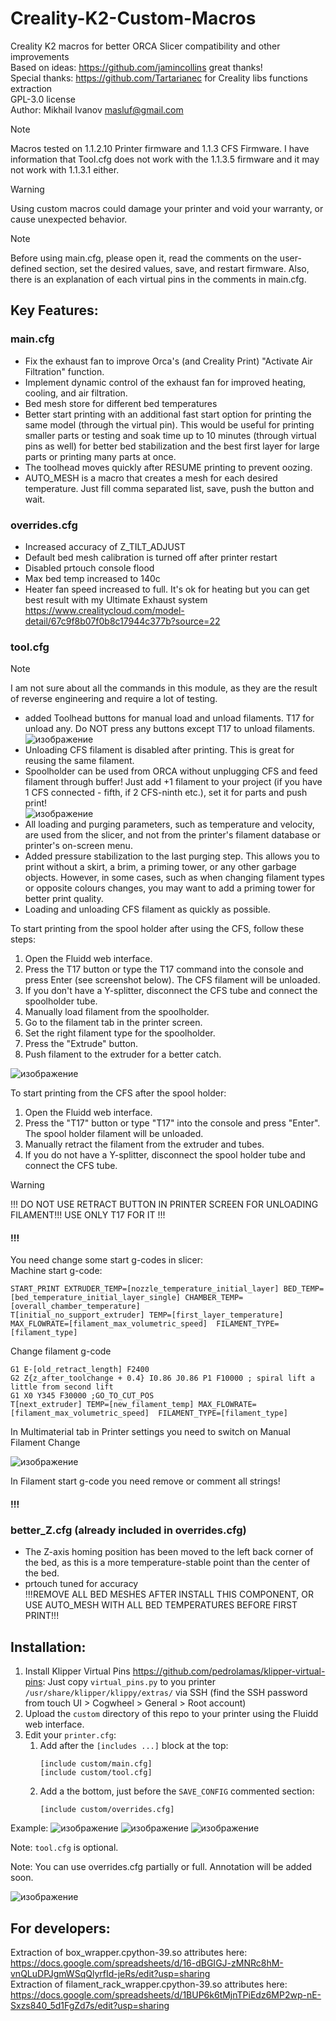 # Creality-K2-Custom-Macros
Creality K2 macros for better ORCA Slicer compatibility and other improvements\
Based on ideas: https://github.com/jamincollins great thanks!\
Special thanks: https://github.com/Tartarianec for Creality libs functions extraction \
GPL-3.0 license\
Author: Mikhail Ivanov masluf@gmail.com 
> [!NOTE]
> Macros tested on 1.1.2.10 Printer firmware and 1.1.3 CFS Firmware.
> I have information that Tool.cfg does not work with the 1.1.3.5 firmware and it may not work with 1.1.3.1 either.

> [!WARNING]
> Using custom macros could damage your printer and void your warranty, or cause unexpected behavior.

> [!NOTE]
> Before using main.cfg, please open it, read the comments on the user-defined section, set the desired values, save, and restart firmware. 
> Also, there is an explanation of each virtual pins in the comments in main.cfg.

## Key Features:
### main.cfg
- Fix the exhaust fan to improve Orca's (and Creality Print) "Activate Air Filtration" function.
- Implement dynamic control of the exhaust fan for improved heating, cooling, and air filtration.
- Bed mesh store for different bed temperatures
- Better start printing with an additional fast start option for printing the same model (through the virtual pin). This would be useful for printing smaller parts or testing and soak time up to 10 minutes (through virtual pins as well) for better bed stabilization and the best first layer for large parts or printing many parts at once.
- The toolhead moves quickly after RESUME printing to prevent oozing.
- AUTO_MESH is a macro that creates a mesh for each desired temperature. Just fill comma separated list, save, push the button and wait. 

### overrides.cfg
- Increased accuracy of Z_TILT_ADJUST
- Default bed mesh calibration is turned off after printer restart
- Disabled prtouch console flood
- Max bed temp increased to 140c
- Heater fan speed increased to full. It's ok for heating but you can get best result with my Ultimate Exhaust system https://www.crealitycloud.com/model-detail/67c9f8b07f0b8c17944c377b?source=22
### tool.cfg
> [!NOTE]
> I am not sure about all the commands in this module, as they are the result of reverse engineering and require a lot of testing.

- added Toolhead buttons for manual load and unload filaments. T17 for unload any. Do NOT press any buttons except T17 to unload filaments. \
![изображение](https://github.com/user-attachments/assets/afea66c2-4f16-4baf-859d-b6a7c3ac8330)
- Unloading CFS filament is disabled after printing. This is great for reusing the same filament.
- Spoolholder can be used from ORCA without unplugging CFS and feed filament through buffer! Just add +1 filament to your project (if you have 1 CFS connected - fifth, if 2 CFS-ninth etc.), set it for parts and push print! \
![изображение](https://github.com/user-attachments/assets/f3d3497c-8c7c-4c29-9110-13ea197c1ac1)
- All loading and purging parameters, such as temperature and velocity, are used from the slicer, and not from the printer's filament database or printer's on-screen menu.
- Added pressure stabilization to the last purging step. This allows you to print without a skirt, a brim, a priming tower, or any other garbage objects. However, in some cases, such as when changing filament types or opposite colours changes, you may want to add a priming tower for better print quality.
- Loading and unloading CFS filament as quickly as possible.

To start printing from the spool holder after using the CFS, follow these steps:
1. Open the Fluidd web interface.
2. Press the T17 button or type the T17 command into the console and press Enter (see screenshot below). The CFS filament will be unloaded. 
3. If you don't have a Y-splitter, disconnect the CFS tube and connect the spoolholder tube. 
4. Manually load filament from the spoolholder. 
5. Go to the filament tab in the printer screen. 
6. Set the right filament type for the spoolholder. 
7. Press the "Extrude" button. 
8. Push filament to the extruder for a better catch.

![изображение](https://github.com/user-attachments/assets/ba56b4d1-2272-4d52-b366-ec12b5d96024) 

To start printing from the CFS after the spool holder:
1. Open the Fluidd web interface.
2. Press the "T17" button or type "T17" into the console and press "Enter". The spool holder filament will be unloaded.
3. Manually retract the filament from the extruder and tubes.
4. If you do not have a Y-splitter, disconnect the spool holder tube and connect the CFS tube.

> [!WARNING]
> !!! DO NOT USE RETRACT BUTTON IN PRINTER SCREEN FOR UNLOADING FILAMENT!!! USE ONLY T17 FOR IT !!!

#### !!!
You need change some start g-codes in slicer:  
Machine start g-code:  
```
START_PRINT EXTRUDER_TEMP=[nozzle_temperature_initial_layer] BED_TEMP=[bed_temperature_initial_layer_single] CHAMBER_TEMP=[overall_chamber_temperature]
T[initial_no_support_extruder] TEMP=[first_layer_temperature] MAX_FLOWRATE=[filament_max_volumetric_speed]  FILAMENT_TYPE=[filament_type]
```
Change filament g-code
```
G1 E-[old_retract_length] F2400
G2 Z{z_after_toolchange + 0.4} I0.86 J0.86 P1 F10000 ; spiral lift a little from second lift
G1 X0 Y345 F30000 ;GO_TO_CUT_POS
T[next_extruder] TEMP=[new_filament_temp] MAX_FLOWRATE=[filament_max_volumetric_speed]  FILAMENT_TYPE=[filament_type]
```
In Multimaterial tab in Printer settings you need to switch on Manual Filament Change

![изображение](https://github.com/user-attachments/assets/c69695b4-2daa-42a4-8690-5e2150cb7631)   

In Filament start g-code you need remove or comment all strings!

#### !!!

### better_Z.cfg (already included in overrides.cfg)
- The Z-axis homing position has been moved to the left back corner of the bed, as this is a more temperature-stable point than the center of the bed.
- prtouch tuned for accuracy \
!!!REMOVE ALL BED MESHES AFTER INSTALL THIS COMPONENT, OR USE AUTO_MESH WITH ALL BED TEMPERATURES BEFORE FIRST PRINT!!!

## Installation:

 1. Install Klipper Virtual Pins https://github.com/pedrolamas/klipper-virtual-pins: Just copy `virtual_pins.py` to you printer `/usr/share/klipper/klippy/extras/` via SSH (find the SSH password from touch UI > Cogwheel > General > Root account)
 1. Upload the `custom` directory of this repo to your printer using the Fluidd web interface.
 1. Edit your `printer.cfg`:
     1. Add after the `[includes ...]` block at the top:
        ```
        [include custom/main.cfg]
        [include custom/tool.cfg]
        ```
     1. Add a the bottom, just before the `SAVE_CONFIG` commented section:
        ```
        [include custom/overrides.cfg]
        ```

Example:
![изображение](https://github.com/user-attachments/assets/d2adb77c-587f-4844-a844-545f4fd42174)
![изображение](https://github.com/user-attachments/assets/9f2b6c62-a756-42e8-a3e8-70fc86d4d4e8)
![изображение](https://github.com/user-attachments/assets/aa353b06-e271-4759-b018-69a6830509f7)

Note: `tool.cfg` is optional.

Note: You can use overrides.cfg partially or full. Annotation will be added soon.

![изображение](https://github.com/user-attachments/assets/331bd7bf-287d-4d6c-9f20-7ea7645a218d)

## For developers:
Extraction of box_wrapper.cpython-39.so attributes here:  
https://docs.google.com/spreadsheets/d/16-dBGIGJ-zMNRc8hM-vnQLuDPJgmWSqQlyrfId-jeRs/edit?usp=sharing  
Extraction of filament_rack_wrapper.cpython-39.so attributes here:  
https://docs.google.com/spreadsheets/d/1BUP6k6tMjnTPiEdz6MP2wp-nE-Sxzs840_5d1FgZd7s/edit?usp=sharing  
